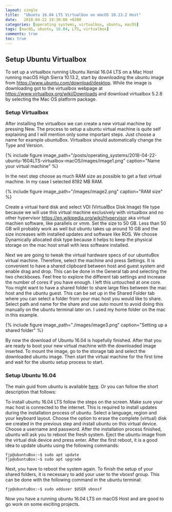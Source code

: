 ```yaml
---
layout: single
title:  "Ubuntu 16.04 LTS Virtualbox on macOS 10.13.2 Host"
date:   2018-04-22 19:30:00 +0200
categories: [operating systems, virtualbox, ubuntu, macOS]
tags: [macOS, ubuntu, 16.04, LTS, virtualbox]
comments: true
toc: true
---
```


## Setup Ubuntu Virtualbox

To set up a virtualbox running Ubuntu Xenial 16.04 LTS on a Mac Host running macOS High Sierra 10.13.2, start by downloading the ubuntu image from https://www.ubuntu.com/download/desktop. While the image is downloading got to the virtualbox webpage at https://www.virtualbox.org/wiki/Downloads and download virtualbox 5.2.8 by selecting the Mac OS platform package.


### Setup Virtualbox


After installing the virtualbox we can create a new virtual machine by pressing New. The process to setup a ubuntu virtual machine is quite self explaining and I will mention only some important steps. Just choose a name for example ubuntuBox. Virtualbox should automatically change the Type and Version.

{% include figure image_path="/posts/operating_systems/2018-04-22-ubuntu-1604LTS-virtualbox-macOS/images/image1.png" caption="Name your virtual machine"  %}

In the next step choose as much RAM size as possible to get a fast virtual machine.
In my case I selected 8192 MB RAM.

{% include figure image_path="/images/image2.png" caption="RAM size"  %}

Create a virtual hard disk and select VDI (VirtualBox Disk Image) file type because we will use this virtual machine exclusively with virtualbox and no other hypervisor https://en.wikipedia.org/wiki/Hypervisor aka virtual machien software, like parallels or vmm. Set the size to 50 GB. Less than 50 GB will probably work as well but ubuntu takes up around 10 GB and the size increases with installed updates and software like ROS. We choose Dynamically allocated disk type because it helps to keep the physical storage on the mac host small with less software installed.


Next we are going to tweak the virtual hardware specs of our ubuntuBox virtual machine. Therefore, select the machine and press Settings. It is convenient to have a shared clipboard between host and guest system and enable drag and drop. This can be done in the General tab and selecting the two checkboxes.
Feel free to explore the different tab settings and increase the number of cores if you have enough. I left this untouched at one core. You might want to have a shared folder to share large files between the mac host and the ubuntu guest. This can be set up in the Shared Folder tab where you can select a folder from your mac host you would like to share. Select path and name for the share and use auto mount to avoid doing this manually on the ubuntu terminal later on. I used my home folder on the mac in this example.


{% include figure image_path="./images/image3.png" caption="Setting up a shared folder"  %}


By now the download of Ubuntu 16.04 is hopefully finished. After that you are ready to boot your new virtual machine with the downloaded image inserted. To mount the image, go to the storage tab and select the downloaded ubuntu image. Then start the virtual machine for the first time and wait for the ubuntu setup process to start.


### Setup Ubuntu 16.04


The main guid from ubuntu is available [here](https://tutorials.ubuntu.com/tutorial/tutorial-install-ubuntu-desktop). Or you can follow the short description that follows:

To install ubuntu 16.04 LTS follow the steps on the screen. Make sure your mac host is connected to the internet. This is required to install updates during the installation process of ubuntu. Select a language, region and your keyboard layout. Choose the option to erase the complete (virtual) disk we created in the previous step and install ubuntu on this virtual device. Choose a username and password. After the installation process finished, ubuntu will ask you to reboot the fresh system. Eject the ubuntu image from the virtual disk device and press enter. After the first reboot, it is a good idea to update ubuntu using the following commands:

```
fjp@ubuntuBox:~$ sudo apt update
fjp@ubuntuBox:~$ sudo apt upgrade
```

Next, you have to reboot the system again. To finish the setup of your shared folders, it is necessary to add your user to the vboxsf group. This can be done with the following command in the ubuntu terminal:

```
fjp@ubuntuBox:~$ sudo adduser $USER vboxsf
```

Now you have a running ubuntu 16.04 LTS on macOS Host and are good to go work on some exciting projects.

